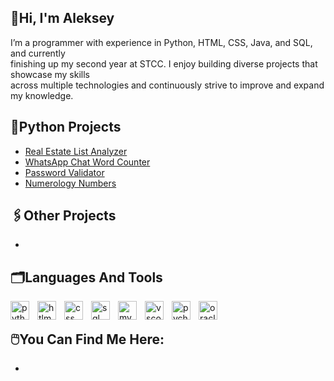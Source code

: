 ## 👋Hi, I'm Aleksey
<p>I’m a programmer with experience in Python, HTML, CSS, Java, and SQL, and currently<br>
finishing up my second year at STCC. I enjoy building diverse projects that showcase my skills<br>
across multiple technologies and continuously strive to improve and expand my knowledge.<br>
</p>

<h2>📎Python Projects</h2>

- [Real Estate List Analyzer](https://github.com/alekseykatal/pythonstcc)
- [WhatsApp Chat Word Counter](https://github.com/alekseykatal/Password-Validator)
- [Password Validator](https://github.com/alekseykatal/Password-Validator)
- [Numerology Numbers](google.com)

<h2>🖇️Other Projects</h2>

-

<h2>🗂️Languages And Tools</h2>
<img align="left" alt="python" width="30px" style="padding-right:10px;" src="https://cdn.jsdelivr.net/gh/devicons/devicon@latest/icons/python/python-original.svg"/>
<img align="left" alt="htlm5" width="30px" style="padding-right:10px;" src="https://cdn.jsdelivr.net/gh/devicons/devicon/icons/html5/html5-plain.svg"/>
<img align="left" alt="css" width="30px" style="padding-right:10px;" src="https://cdn.jsdelivr.net/gh/devicons/devicon@latest/icons/css3/css3-original.svg"/>
<img align="left" alt="sql" width="30px" style="padding-right:10px;" src="https://cdn.jsdelivr.net/gh/devicons/devicon@latest/icons/azuresqldatabase/azuresqldatabase-original.svg"/>
<img align="left" alt="mysql" width="30px" style="padding-right:10px;" src="https://cdn.jsdelivr.net/gh/devicons/devicon@latest/icons/mysql/mysql-original.svg"/>
<img align="left" alt="vscode" width="30px" style="padding-right:10px;" src="https://cdn.jsdelivr.net/gh/devicons/devicon@latest/icons/vscode/vscode-original.svg"/>
<img align="left" alt="pycharm" width="30px" style="padding-right:10px;" src="https://cdn.jsdelivr.net/gh/devicons/devicon@latest/icons/pycharm/pycharm-original.svg"/>
<img align="left" alt="oracle" width="30px" style="padding-right:10px;" src="https://cdn.jsdelivr.net/gh/devicons/devicon@latest/icons/oracle/oracle-original.svg"/>

<br>

<h2>🖱️You Can Find Me Here:</h2>

-
